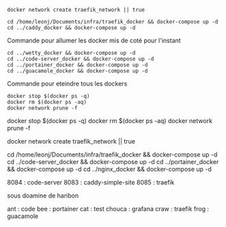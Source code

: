 ```
docker network create traefik_network || true

cd /home/leonj/Documents/infra/traefik_docker && docker-compose up -d
cd ../caddy_docker && docker-compose up -d
```

Commande pour allumer les docker mis de coté pour l'instant
```
cd ../wetty_docker && docker-compose up -d
cd ../code-server_docker && docker-compose up -d
cd ../portainer_docker && docker-compose up -d
cd ../guacamole_docker && docker-compose up -d
```

Commande pour eteindre tous les dockers
```
docker stop $(docker ps -q)
docker rm $(docker ps -aq)
docker network prune -f
```

docker stop $(docker ps -q)
docker rm $(docker ps -aq)
docker network prune -f

docker network create traefik_network || true

cd /home/leonj/Documents/infra/traefik_docker && docker-compose up -d
cd ../code-server_docker && docker-compose up -d
cd ../portainer_docker && docker-compose up -d
cd ../nginx_docker && docker-compose up -d


8084 : code-server
8083 : caddy-simple-site
8085 : traefik

sous doamine de haribon

ant       : code
bee       : portainer
cat       : test
chouca    : grafana
craw      : traefik
frog      : guacamole
